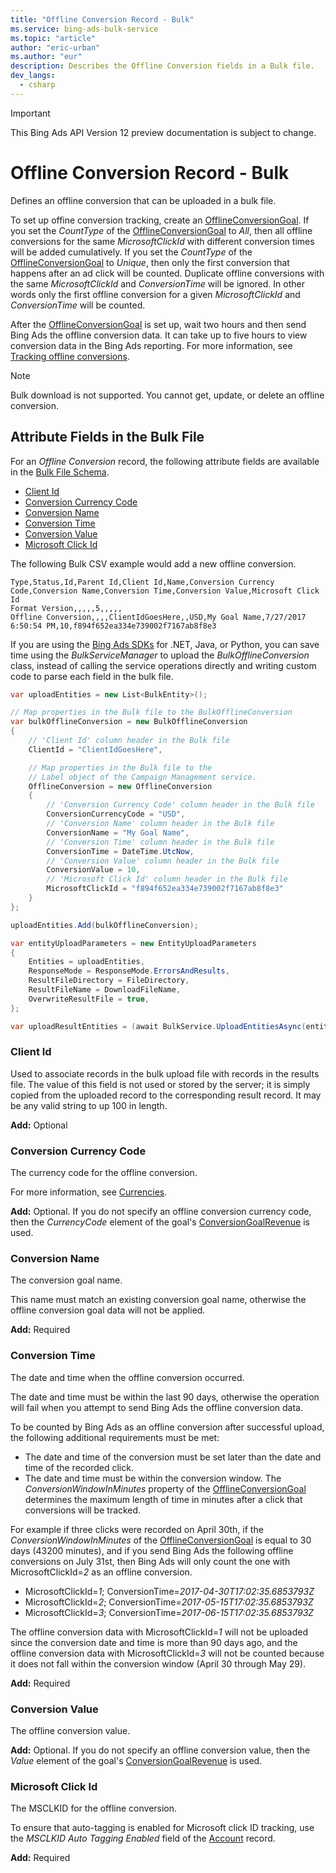 ```yaml
---
title: "Offline Conversion Record - Bulk"
ms.service: bing-ads-bulk-service
ms.topic: "article"
author: "eric-urban"
ms.author: "eur"
description: Describes the Offline Conversion fields in a Bulk file.
dev_langs:
  - csharp
---
```

> [!IMPORTANT]
> This Bing Ads API Version 12 preview documentation is subject to change.

# Offline Conversion Record - Bulk
Defines an offline conversion that can be uploaded in a bulk file.

To set up offine conversion tracking, create an [OfflineConversionGoal](../campaign-management-service/offlineconversiongoal.md). If you set the *CountType* of the [OfflineConversionGoal](../campaign-management-service/offlineconversiongoal.md) to *All*, then all offline conversions for the same *MicrosoftClickId* with different conversion times will be added cumulatively. If you set the *CountType* of the [OfflineConversionGoal](../campaign-management-service/offlineconversiongoal.md) to *Unique*, then only the first conversion that happens after an ad click will be counted. Duplicate offline conversions with the same *MicrosoftClickId* and *ConversionTime* will be ignored. In other words only the first offline conversion for a given *MicrosoftClickId* and *ConversionTime* will be counted.

After the [OfflineConversionGoal](../campaign-management-service/offlineconversiongoal.md) is set up, wait two hours and then send Bing Ads the offline conversion data. It can take up to five hours to view conversion data in the Bing Ads reporting. For more information, see [Tracking offline conversions](https://help.bingads.microsoft.com/#apex/3/en/help:app54554/1/en-US/#ext:ConversionTracking_Load).

> [!NOTE]
> Bulk download is not supported. You cannot get, update, or delete an offline conversion.

## <a name="entitydata"></a>Attribute Fields in the Bulk File
For an *Offline Conversion* record, the following attribute fields are available in the [Bulk File Schema](bulk-file-schema.md). 

- [Client Id](#clientid)
- [Conversion Currency Code](#conversioncurrencycode)
- [Conversion Name](#conversionname)
- [Conversion Time](#conversiontime)
- [Conversion Value](#conversionvalue)
- [Microsoft Click Id](#microsoftclickid)

The following Bulk CSV example would add a new offline conversion. 

```csv
Type,Status,Id,Parent Id,Client Id,Name,Conversion Currency Code,Conversion Name,Conversion Time,Conversion Value,Microsoft Click Id
Format Version,,,,,5,,,,,
Offline Conversion,,,,ClientIdGoesHere,,USD,My Goal Name,7/27/2017 6:50:54 PM,10,f894f652ea334e739002f7167ab8f8e3
```

If you are using the [Bing Ads SDKs](../guides/client-libraries.md) for .NET, Java, or Python, you can save time using the *BulkServiceManager* to upload the *BulkOfflineConversion* class, instead of calling the service operations directly and writing custom code to parse each field in the bulk file. 


```csharp
var uploadEntities = new List<BulkEntity>();

// Map properties in the Bulk file to the BulkOfflineConversion
var bulkOfflineConversion = new BulkOfflineConversion
{
    // 'Client Id' column header in the Bulk file
    ClientId = "ClientIdGoesHere",

    // Map properties in the Bulk file to the 
    // Label object of the Campaign Management service.
    OfflineConversion = new OfflineConversion
    {
        // 'Conversion Currency Code' column header in the Bulk file
        ConversionCurrencyCode = "USD",
        // 'Conversion Name' column header in the Bulk file
        ConversionName = "My Goal Name",
        // 'Conversion Time' column header in the Bulk file
        ConversionTime = DateTime.UtcNow,
        // 'Conversion Value' column header in the Bulk file
        ConversionValue = 10,
        // 'Microsoft Click Id' column header in the Bulk file
        MicrosoftClickId = "f894f652ea334e739002f7167ab8f8e3"
    }
};

uploadEntities.Add(bulkOfflineConversion);

var entityUploadParameters = new EntityUploadParameters
{
    Entities = uploadEntities,
    ResponseMode = ResponseMode.ErrorsAndResults,
    ResultFileDirectory = FileDirectory,
    ResultFileName = DownloadFileName,
    OverwriteResultFile = true,
};

var uploadResultEntities = (await BulkService.UploadEntitiesAsync(entityUploadParameters)).ToList();
```

### <a name="clientid"></a>Client Id
Used to associate records in the bulk upload file with records in the results file. The value of this field is not used or stored by the server; it is simply copied from the uploaded record to the corresponding result record. It may be any valid string to up 100 in length.

**Add:** Optional  

### <a name="conversioncurrencycode"></a>Conversion Currency Code
The currency code for the offline conversion.

For more information, see [Currencies](../guides/currencies.md).

**Add:** Optional. If you do not specify an offline conversion currency code, then the *CurrencyCode* element of the goal's [ConversionGoalRevenue](../campaign-management-service/conversiongoalrevenue.md) is used.  

### <a name="conversionname"></a>Conversion Name
The conversion goal name.

This name must match an existing conversion goal name, otherwise the offline conversion goal data will not be applied.

**Add:** Required  

### <a name="conversiontime"></a>Conversion Time
The date and time when the offline conversion occurred. 

The date and time must be within the last 90 days, otherwise the operation will fail when you attempt to send Bing Ads the offline conversion data.

To be counted by Bing Ads as an offline conversion after successful upload, the following additional requirements must be met:
-  The date and time of the conversion must be set later than the date and time of the recorded click.  
-  The date and time must be within the conversion window. The *ConversionWindowInMinutes* property of the [OfflineConversionGoal](../campaign-management-service/offlineconversiongoal.md) determines the maximum length of time in minutes after a click that conversions will be tracked.

For example if three clicks were recorded on April 30th, if the *ConversionWindowInMinutes* of the [OfflineConversionGoal](../campaign-management-service/offlineconversiongoal.md) is equal to 30 days (43200 minutes), and if you send Bing Ads the following offline conversions on July 31st, then Bing Ads will only count the one with MicrosoftClickId=*2* as an offline conversion.
-  MicrosoftClickId=*1*; ConversionTime=*2017-04-30T17:02:35.6853793Z*  
-  MicrosoftClickId=*2*; ConversionTime=*2017-05-15T17:02:35.6853793Z*  
-  MicrosoftClickId=*3*; ConversionTime=*2017-06-15T17:02:35.6853793Z*

The offline conversion data with MicrosoftClickId=*1* will not be uploaded since the conversion date and time is more than 90 days ago, and the offline conversion data with MicrosoftClickId=*3* will not be counted because it does not fall within the conversion window (April 30 through May 29).

**Add:** Required   

### <a name="conversionvalue"></a>Conversion Value
The offline conversion value.

**Add:** Optional. If you do not specify an offline conversion value, then the *Value* element of the goal's [ConversionGoalRevenue](../campaign-management-service/conversiongoalrevenue.md) is used.  

### <a name="microsoftclickid"></a>Microsoft Click Id
The MSCLKID for the offline conversion.

To ensure that auto-tagging is enabled for Microsoft click ID tracking, use the *MSCLKID Auto Tagging Enabled* field of the [Account](account.md) record. 

**Add:** Required  



